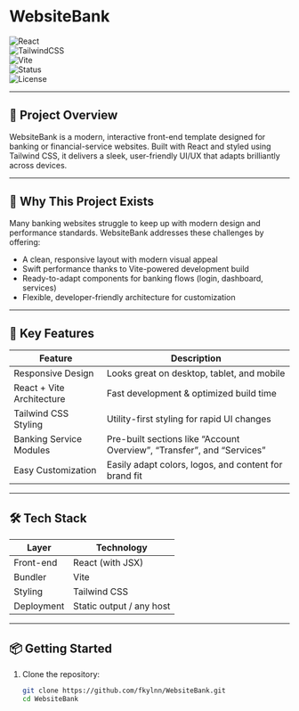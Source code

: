 # WebsiteBank  
![React](https://img.shields.io/badge/React-18.x-61DAFB?logo=react&logoColor=white)  
![TailwindCSS](https://img.shields.io/badge/TailwindCSS-3.x-38B2AC?logo=tailwindcss&logoColor=white)  
![Vite](https://img.shields.io/badge/Vite-4.x-646CFF?logo=vite&logoColor=white)  
![Status](https://img.shields.io/badge/Project%20Status-Completed-brightgreen)  
![License](https://img.shields.io/badge/License-MIT-blue)

---

## 🚀 Project Overview  
WebsiteBank is a modern, interactive front-end template designed for banking or financial-service websites. Built with React and styled using Tailwind CSS, it delivers a sleek, user-friendly UI/UX that adapts brilliantly across devices.

---

## 🎯 Why This Project Exists  
Many banking websites struggle to keep up with modern design and performance standards. WebsiteBank addresses these challenges by offering:  
- A clean, responsive layout with modern visual appeal  
- Swift performance thanks to Vite-powered development build  
- Ready-to-adapt components for banking flows (login, dashboard, services)  
- Flexible, developer-friendly architecture for customization

---

## 🧩 Key Features  
| Feature                        | Description                                           |
|-------------------------------|-------------------------------------------------------|
| Responsive Design             | Looks great on desktop, tablet, and mobile           |
| React + Vite Architecture     | Fast development & optimized build time              |
| Tailwind CSS Styling          | Utility-first styling for rapid UI changes           |
| Banking Service Modules       | Pre-built sections like “Account Overview”, “Transfer”, and “Services” |
| Easy Customization            | Easily adapt colors, logos, and content for brand fit|

---

## 🛠️ Tech Stack  
| Layer        | Technology              |
|--------------|--------------------------|
| Front-end    | React (with JSX)         |
| Bundler      | Vite                     |
| Styling      | Tailwind CSS             |
| Deployment   | Static output / any host  |

---

## 📦 Getting Started  
1. Clone the repository:  
   ```bash
   git clone https://github.com/fkylnn/WebsiteBank.git
   cd WebsiteBank
